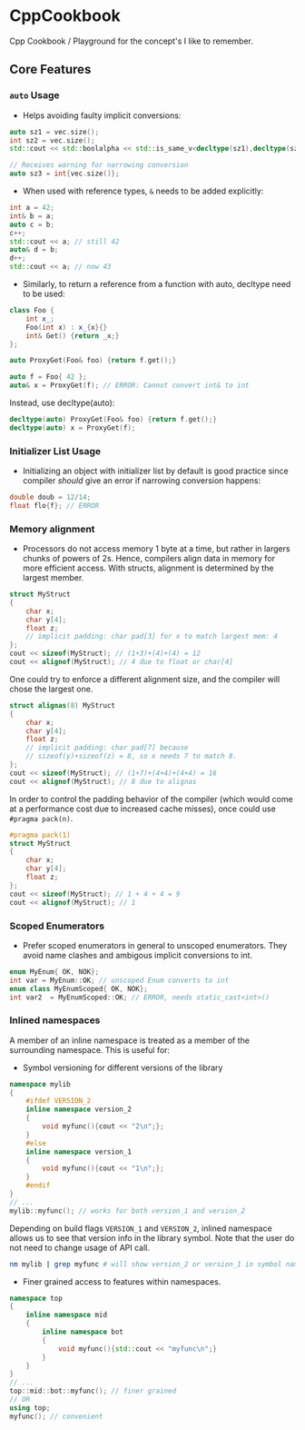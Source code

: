 # CppCookbook
Cpp Cookbook / Playground for the concept's I like to remember.

## Core Features

### `auto` Usage

- Helps avoiding faulty implicit conversions:
```c++
auto sz1 = vec.size();
int sz2 = vec.size();
std::cout << std::boolalpha << std::is_same_v<decltype(sz1),decltype(sz2)> << std::endl; // not same

// Receives warning for narrowing conversion
auto sz3 = int{vec.size()};
```

- When used with reference types, `&` needs to be added explicitly:
```c++
int a = 42;
int& b = a;
auto c = b;
c++;
std::cout << a; // still 42
auto& d = b;
d++;
std::cout << a; // now 43
```

- Similarly, to return a reference from a function with auto, decltype need to be used:
```c++
class Foo {
	int x_;
	Foo(int x) : x_{x}{}
	int& Get() {return _x;}
};

auto ProxyGet(Foo& foo) {return f.get();}

auto f = Foo{ 42 };
auto& x = ProxyGet(f); // ERROR: Cannot convert int& to int
```

Instead, use decltype(auto):

```c++
decltype(auto) ProxyGet(Foo& foo) {return f.get();}
decltype(auto) x = ProxyGet(f);
```

### Initializer List Usage

- Initializing an object with initializer list by default is good practice since compiler *should* give an error if narrowing conversion happens:
```c++
double doub = 12/14; 
float flo{f}; // ERROR
```

### Memory alignment

- Processors do not access memory 1 byte at a time, but rather in largers chunks of powers of 2s. Hence, compilers align data in memory for more efficient access. With structs, alignment is determined by the largest member.

```c++
struct MyStruct
{
    char x;
    char y[4];
    float z;
    // implicit padding: char pad[3] for x to match largest mem: 4
};
cout << sizeof(MyStruct); // (1+3)+(4)+(4) = 12
cout << alignof(MyStruct); // 4 due to float or char[4]
```
One could try to enforce a different alignment size, and the compiler will chose the largest one.
```c++
struct alignas(8) MyStruct
{
    char x;
    char y[4];
    float z;
    // implicit padding: char pad[7] because
    // sizeof(y)+sizeof(z) = 8, so x needs 7 to match 8.
};
cout << sizeof(MyStruct); // (1+7)+(4+4)+(4+4) = 16
cout << alignof(MyStruct); // 8 due to alignas
```

In order to control the padding behavior of the compiler (which would come at a performance cost due to increased cache misses), once could use `#pragma pack(n)`. 
```c++
#pragma pack(1)
struct MyStruct
{
    char x;
    char y[4];
    float z;
};
cout << sizeof(MyStruct); // 1 + 4 + 4 = 9
cout << alignof(MyStruct); // 1
```

### Scoped Enumerators
- Prefer scoped enumerators in general to unscoped enumerators. They avoid name clashes and ambigous implicit conversions to int.
```c++
enum MyEnum{ OK, NOK};
int var = MyEnum::OK; // unscoped Enum converts to int
enum class MyEnumScoped{ OK, NOK};
int var2  = MyEnumScoped::OK; // ERROR, needs static_cast<int>()
```

### Inlined namespaces
A member of an inline namespace is treated as a member of the surrounding namespace. This is useful for:
- Symbol versioning for different versions of the library 
```c++
namespace mylib
{
    #ifdef VERSION_2
    inline namespace version_2
    {
        void myfunc(){cout << "2\n";};
    }
    #else
    inline namespace version_1
    {
        void myfunc(){cout << "1\n";};
    }    
    #endif
}
// ...
mylib::myfunc(); // works for both version_1 and version_2
```
Depending on build flags `VERSION_1` and `VERSION_2`, inlined namespace allows us to see that version info in the library symbol. Note that the user do not need to change usage of API call.
```bash
nm mylib | grep myfunc # will show version_2 or version_1 in symbol name
```
- Finer grained access to features within namespaces.
```c++
namespace top
{
    inline namespace mid
    {
        inline namespace bot
        {
            void myfunc(){std::cout << "myfunc\n";}
        }
    }
}
// ...
top::mid::bot::myfunc(); // finer grained
// OR
using top;
myfunc(); // convenient
```